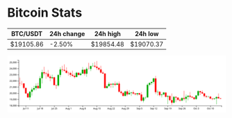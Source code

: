 # Bitcoin Stats

BTC/USDT|24h change|24h high|24h low|
|---|---|---|---|
|$19105.86|-2.50%|$19854.48|$19070.37|

<img src="./chart.svg">
